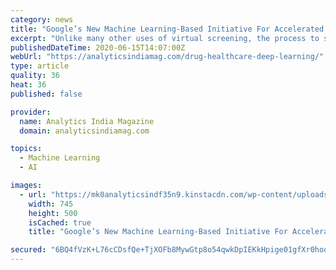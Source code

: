 ```yaml
---
category: news
title: "Google’s New Machine Learning-Based Initiative For Accelerated Drug Discovery"
excerpt: "Unlike many other uses of virtual screening, the process to select the molecules to test was automated or easily automatable"
publishedDateTime: 2020-06-15T14:07:00Z
webUrl: "https://analyticsindiamag.com/drug-healthcare-deep-learning/"
type: article
quality: 36
heat: 36
published: false

provider:
  name: Analytics India Magazine
  domain: analyticsindiamag.com

topics:
  - Machine Learning
  - AI

images:
  - url: "https://mk0analyticsindf35n9.kinstacdn.com/wp-content/uploads/2020/06/drug-discovery.png"
    width: 745
    height: 500
    isCached: true
    title: "Google’s New Machine Learning-Based Initiative For Accelerated Drug Discovery"

secured: "6BQ4fVzK+L76cCDsfQe+TjXOFb8MywGtp8o54qwkDpIEKkHpige01gfXr0hoqJozqdQkb1+/sP9EjFkJVjF7eKqmHJVYyiDdbt6U95QcM1mlgfFYUJq6B3LKeyq8d2KKCKCh5nDUypvAiupn81iLtfER5ykFvdGvr6lqbP2rXN91hRxPBH4fKqfMSSx3t3Am7CT6DNyFUHzXKEU+jMkqNkZegVWp6tG/NkATfxzoyds6oW9x0KNlEfoY/YQPAxc+Z9lIPGfqrSyuN4M14WIruU9cK6fzptldRjCrEajbufIuhbvA++Gonl5rj2IM3O0GCZswtR8IxI64tv1y2cO9kg==;Yt/32fvo2ULjycGHwRdt2A=="
---
```


